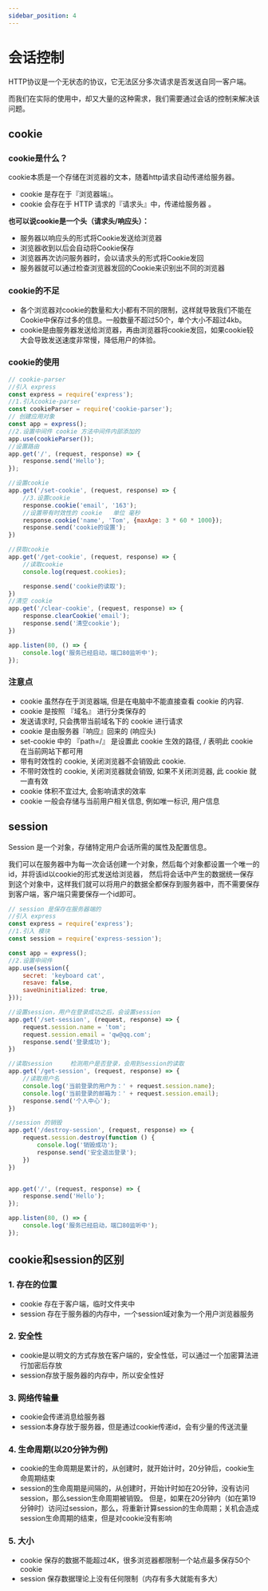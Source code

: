 ```yaml
---
sidebar_position: 4
---
```


# 会话控制

HTTP协议是一个无状态的协议，它无法区分多次请求是否发送自同一客户端。

而我们在实际的使用中，却又大量的这种需求，我们需要通过会话的控制来解决该问题。

## cookie

### cookie是什么？

cookie本质是一个存储在浏览器的文本，随着http请求自动传递给服务器。

- cookie 是存在于『浏览器端』。
- cookie 会存在于 HTTP 请求的『请求头』中，传递给服务器 。

**也可以说cookie是一个头（请求头/响应头）：**

- 服务器以响应头的形式将Cookie发送给浏览器
- 浏览器收到以后会自动将Cookie保存
- 浏览器再次访问服务器时，会以请求头的形式将Cookie发回
- 服务器就可以通过检查浏览器发回的Cookie来识别出不同的浏览器

### cookie的不足

- 各个浏览器对cookie的数量和大小都有不同的限制，这样就导致我们不能在Cookie中保存过多的信息。一般数量不超过50个，单个大小不超过4kb。
- cookie是由服务器发送给浏览器，再由浏览器将cookie发回，如果cookie较大会导致发送速度非常慢，降低用户的体验。

### cookie的使用

```javascript
// cookie-parser
//引入 express
const express = require('express');
//1.引入cookie-parser
const cookieParser = require('cookie-parser');
// 创建应用对象
const app = express();
//2.设置中间件 cookie 方法中间件内部添加的
app.use(cookieParser());
//设置路由
app.get('/', (request, response) => {
    response.send('Hello');
});

//设置cookie
app.get('/set-cookie', (request, response) => {
    //3.设置cookie
    response.cookie('email', '163');
    //设置带有时效性的 cookie   单位 毫秒
    response.cookie('name', 'Tom', {maxAge: 3 * 60 * 1000});
    response.send('cookie的设置');
})

//获取cookie
app.get('/get-cookie', (request, response) => {
    //读取cookie
    console.log(request.cookies);

    response.send('cookie的读取');
})
//清空 cookie
app.get('/clear-cookie', (request, response) => {
    response.clearCookie('email');
    response.send('清空cookie');
})

app.listen(80, () => {
    console.log('服务已经启动，端口80监听中');
});
```

### 注意点

- cookie 虽然存在于浏览器端, 但是在电脑中不能直接查看 cookie 的内容.
- cookie 是按照 『域名』 进行分类保存的
- 发送请求时, 只会携带当前域名下的 cookie 进行请求
- cookie 是由服务器『响应』回来的 (响应头)
- set-cookie 中的 『path=/』 是设置此 cookie 生效的路径, / 表明此 cookie 在当前网站下都可用
- 带有时效性的 cookie, 关闭浏览器不会销毁此 cookie.
- 不带时效性的 cookie, 关闭浏览器就会销毁, 如果不关闭浏览器, 此 cookie 就一直有效
- cookie 体积不宜过大, 会影响请求的效率
- cookie 一般会存储与当前用户相关信息, 例如唯一标识, 用户信息

## session

Session 是一个对象，存储特定用户会话所需的属性及配置信息。

我们可以在服务器中为每一次会话创建一个对象，然后每个对象都设置一个唯一的id，并将该id以cookie的形式发送给浏览器，
然后将会话中产生的数据统一保存到这个对象中，这样我们就可以将用户的数据全都保存到服务器中，而不需要保存到客户端，客户端只需要保存一个id即可。

```javascript
// session 是保存在服务器端的
//引入 express
const express = require('express');
//1.引入 模块
const session = require('express-session');

const app = express();
//2.设置中间件
app.use(session({
    secret: 'keyboard cat',
    resave: false,
    saveUninitialized: true,
}));

//设置session，用户在登录成功之后，会设置session
app.get('/set-session', (request, response) => {
    request.session.name = 'tom';
    request.session.email = 'qw@qq.com';
    response.send('登录成功');
})

//读取session     检测用户是否登录，会用到session的读取
app.get('/get-session', (request, response) => {
    //读取用户名
    console.log('当前登录的用户为：' + request.session.name);
    console.log('当前登录的邮箱为：' + request.session.email);
    response.send('个人中心');
})

//session 的销毁
app.get('/destroy-session', (request, response) => {
    request.session.destroy(function () {
        console.log('销毁成功');
        response.send('安全退出登录');
    })
})


app.get('/', (request, response) => {
    response.send('Hello');
});

app.listen(80, () => {
    console.log('服务已经启动，端口80监听中');
});
```

## cookie和session的区别

### 1. 存在的位置

- cookie 存在于客户端，临时文件夹中
- session 存在于服务器的内存中，一个session域对象为一个用户浏览器服务

### 2. 安全性

- cookie是以明文的方式存放在客户端的，安全性低，可以通过一个加密算法进行加密后存放
- session存放于服务器的内存中，所以安全性好

### 3. 网络传输量

- cookie会传递消息给服务器
- session本身存放于服务器，但是通过cookie传递id，会有少量的传送流量

### 4. 生命周期(以20分钟为例)

- cookie的生命周期是累计的，从创建时，就开始计时，20分钟后，cookie生命周期结束
- session的生命周期是间隔的，从创建时，开始计时如在20分钟，没有访问session，那么session生命周期被销毁。
  但是，如果在20分钟内（如在第19分钟时）访问过session，那么，将重新计算session的生命周期；关机会造成session生命周期的结束，但是对cookie没有影响

### 5. 大小

- cookie 保存的数据不能超过4K，很多浏览器都限制一个站点最多保存50个cookie
- session 保存数据理论上没有任何限制（内存有多大就能有多大）
